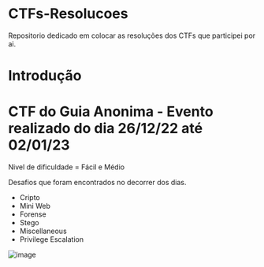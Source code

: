 # CTFs-Resolucoes
 Repositorio dedicado em colocar as resoluções dos CTFs que participei por ai.


# Introdução

# CTF do Guia Anonima - Evento realizado do dia 26/12/22 até 02/01/23

Nivel de dificuldade = Fácil e Médio

Desafios que foram encontrados no decorrer dos dias.

- Cripto
- Mini Web
- Forense
- Stego
- Miscellaneous
- Privilege Escalation 

![image](https://user-images.githubusercontent.com/26422836/210679805-3c7c8372-6c6e-4ed3-8024-59c2b55a9003.png)
